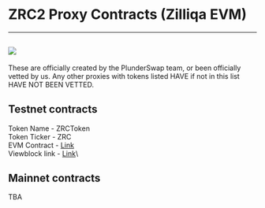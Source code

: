 # ZRC2 Proxy Contracts (Zilliqa EVM)
---
![](../.gitbook/assets/Developers.png)
---
These are officially created by the PlunderSwap team, or been officially vetted by us.  Any other proxies with tokens listed HAVE if not in this list HAVE NOT BEEN VETTED.

## Testnet contracts
Token Name - ZRCToken\
Token Ticker - ZRC\
EVM Contract - [Link](https://otterscan.testnet.zilliqa.com/address/0x453b11386FBd54bC532892c0217BBc316fc7b918)\
Viewblock link - [Link](https://viewblock.io/zilliqa/address/zil1rrs6mpxd5gaj3ue603rupdnjq604jueaeae9ga?network=testnet)\

## Mainnet contracts
TBA

